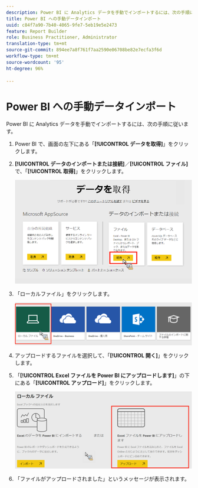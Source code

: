 ```yaml
---
description: Power BI に Analytics データを手動でインポートするには、次の手順に従います。
title: Power BI への手動データインポート
uuid: c84f7a90-7b40-4065-9fe7-5eb19e5e2473
feature: Report Builder
role: Business Practitioner, Administrator
translation-type: tm+mt
source-git-commit: 894ee7a8f761f7aa2590e06708be82e7ecfa3f6d
workflow-type: tm+mt
source-wordcount: '95'
ht-degree: 96%

---
```



# Power BI への手動データインポート

Power BI に Analytics データを手動でインポートするには、次の手順に従います。

1. Power BI で、画面の左下にある「**[!UICONTROL データを取得]**」をクリックします。
1. **[!UICONTROL データのインポートまたは接続]**／**[!UICONTROL ファイル]**&#x200B;で、「**[!UICONTROL 取得]**」をクリックします。

   ![](assets/get-data.png)

1. 「ローカルファイル」をクリックします。

   ![](assets/local-file.png)

1. アップロードするファイルを選択して、「**[!UICONTROL 開く]**」をクリックします。
1. 「**[!UICONTROL Excel ファイルを Power BI にアップロードします]**」の下にある「**[!UICONTROL アップロード]**」をクリックします。

   ![](assets/upload-excel-file.png)

1. 「ファイルがアップロードされました」というメッセージが表示されます。

